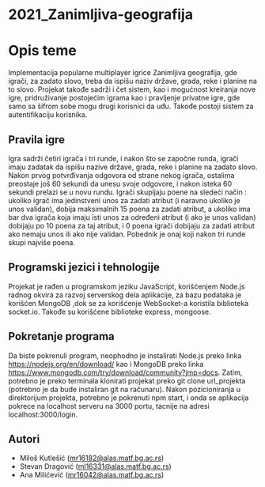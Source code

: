 # 2021_Zanimljiva-geografija

# Opis teme
Implementacija popularne multiplayer igrice Zanimljiva geografija, gde igrači, za zadato slovo, treba da ispišu naziv države, grada, reke i planine na to slovo. Projekat takođe sadrži i čet sistem, kao i mogućnost kreiranja nove igre, pridruživanje postojećim igrama kao i pravljenje privatne igre, gde samo sa šifrom sobe mogu drugi korisnici da uđu. Takođe postoji sistem za autentifikaciju korisnika.

## Pravila igre
Igra sadrži četiri igrača i tri runde, i nakon što se započne runda, igrači imaju zadatak da ispišu nazive države, grada, reke i planine na zadato slovo. Nakon prvog potvrđivanja odgovora od strane nekog igrača, ostalima preostaje još 60 sekundi da unesu svoje odgovore, i nakon isteka 60 sekundi prelazi se u novu rundu. Igrači skupljaju poene na sledeći način : ukoliko igrač ima jedinstveni unos za zadati atribut (i naravno ukoliko je unos validan), dobija maksimalnih 15 poena za zadati atribut, a ukoliko ima bar dva igrača koja imaju isti unos za određeni atribut (i ako je unos validan) dobijaju po 10 poena za taj atribut, i 0 poena igrači dobijaju za zadati atribut ako nemaju unos ili ako nije validan. Pobednik je onaj koji nakon tri runde skupi najviše poena.


## Programski jezici i tehnologije

Projekat je rađen u programskom jeziku JavaScript, korišćenjem Node.js radnog okvira za razvoj serverskog dela aplikacije, za bazu podataka je korišćen MongoDB ,dok se za korišćenje WebSocket-a koristila biblioteka socket.io. Takođe su korišćene biblioteke express, mongoose. 

## Pokretanje programa

Da biste pokrenuli program, neophodno je instalirati Node.js preko linka https://nodejs.org/en/download/ kao i MongoDB preko linka https://www.mongodb.com/try/download/community?jmp=docs. Zatim, potrebno je preko terminala klonirati projekat preko git clone url_projekta (potrebno je da bude instaliran git na računaru). Nakon pozicioniranja u direktorijum projekta, potrebno je pokrenuti npm start, i onda se aplikacija pokrece na localhost serveru na 3000 portu, tacnije na adresi localhost:3000/login.


## Autori

* Miloš Kutlešić (mr16182@alas.matf.bg.ac.rs)
* Stevan Dragović (ml16331@alas.matf.bg.ac.rs)
* Ana Milićević (mr16042@alas.matf.bg.ac.rs)

